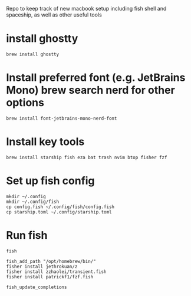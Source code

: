 Repo to keep track of new macbook setup including fish shell and spaceship, as well as other useful tools

# install ghostty
`brew install ghostty`

# Install preferred font (e.g. JetBrains Mono) brew search nerd for other options
`brew install font-jetbrains-mono-nerd-font`

# Install key tools
`brew install starship fish eza bat trash nvim btop fisher fzf`

# Set up fish config
```
mkdir ~/.config
mkdir ~/.config/fish
cp config.fish ~/.config/fish/config.fish
cp starship.toml ~/.config/starship.toml
```

# Run fish
`fish`

```
fish_add_path "/opt/homebrew/bin/"
fisher install jethrokuan/z
fisher install zzhaolei/transient.fish
fisher install patrickf1/fzf.fish

fish_update_completions
```
